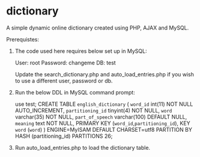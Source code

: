 # dictionary
A simple dynamic online dictionary created using PHP, AJAX and MySQL.

Prerequistes:

1) The code used here requires below set up in MySQL:  

   User: root
   Password: changeme
   DB: test
   
   Update the search_dictionary.php and auto_load_entries.php if you wish to use a different user, password or db.
   
2) Run the below DDL in MySQL command prompt:

   use test;
   CREATE TABLE `english_dictionary` (
   `word_id` int(11) NOT NULL AUTO_INCREMENT,
   `partitioning_id` tinyint(4) NOT NULL,
   `word` varchar(35) NOT NULL,
   `part_of_speech` varchar(100) DEFAULT NULL,
   `meaning` text NOT NULL,
   PRIMARY KEY (`word_id`,`partitioning_id`),
   KEY `word` (`word`)
   ) ENGINE=MyISAM DEFAULT CHARSET=utf8
   PARTITION BY HASH (partitioning_id)
   PARTITIONS 26;
   
3) Run auto_load_entries.php to load the dictionary table.
